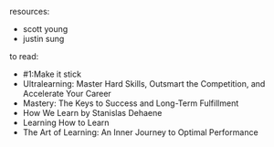 resources:
- scott young
- justin sung

to read:
- #1:Make it stick
- Ultralearning: Master Hard Skills, Outsmart the Competition, and Accelerate Your Career
- Mastery: The Keys to Success and Long-Term Fulfillment
- How We Learn by Stanislas Dehaene  
- Learning How to Learn
- The Art of Learning: An Inner Journey to Optimal Performance


